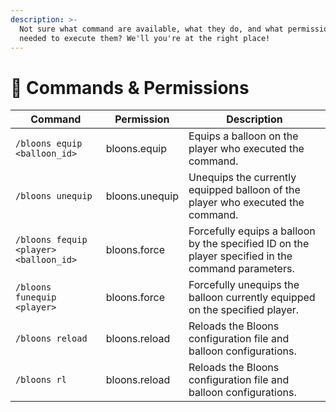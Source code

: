 ```yaml
---
description: >-
  Not sure what command are available, what they do, and what permissions are
  needed to execute them? We'll you're at the right place!
---
```


# 💾 Commands & Permissions

| Command                                | Permission     | Description                                                                                        |
| -------------------------------------- | -------------- | -------------------------------------------------------------------------------------------------- |
| `/bloons equip <balloon_id>`           | bloons.equip   | Equips a balloon on the player who executed the command.                                           |
| `/bloons unequip`                      | bloons.unequip | Unequips the currently equipped balloon of the player who executed the command.                    |
| `/bloons fequip <player> <balloon_id>` | bloons.force   | Forcefully equips a balloon by the specified ID on the player specified in the command parameters. |
| `/bloons funequip <player>`            | bloons.force   | Forcefully unequips the balloon currently equipped on the specified player.                        |
| `/bloons reload`                       | bloons.reload  | Reloads the Bloons configuration file and balloon configurations.                                  |
| `/bloons rl`                           | bloons.reload  | Reloads the Bloons configuration file and balloon configurations.                                  |
